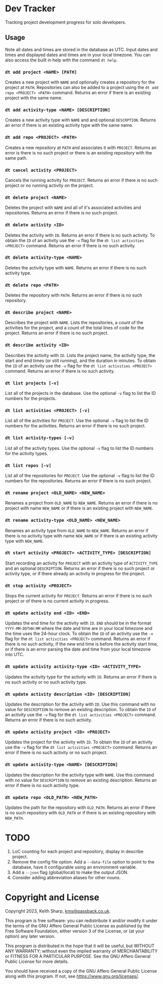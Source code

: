 # Dev Tracker
Tracking project development progress for solo developers.

## Usage
Note all dates and times are stored in the database as UTC.  Input dates and times and displayed dates and times are in your local timezone.  You can also access the built in help with the command `dt help`.

### `dt add project <NAME> [PATH]`
Creates a new project with `NAME` and optionally creates a repository for the project at `PATH`.  Repositories can also be added to a project using the `dt add repo <PROJECT> <PATH>` command.  Returns an error if there is an existing project with the same name.

### `dt add activity-type <NAME> [DESCRIPTION]`
Creates a new activity type with `NAME` and and optional `DESCRPTION`.  Returns an error if there is an existing activity type with the same name.

### `dt add repo <PROJECT> <PATH>`
Creates a new repository at `PATH` and associates it with `PROJECT`.  Returns an error is there is no such project or there is an existing repository with the same path.

### `dt cancel activity <PROJECT>`
Cancels the running activity for `PROJECT`.  Returns an error if there is no such project or no running activity on the project.

### `dt delete project <NAME>`
Deletes the project with `NAME` and all of it's associated activities and repositories.  Returns an error if there is no such project.

### `dt delete activity <ID>`
Deletes the activity with `ID`.  Returns an error if there is no such activity.  To obtain the `ID` of an activity use the `-v` flag for the `dt list activities <PROJECT>` command.  Returns an error if there is no such activity.

### `dt delete activity-type <NAME>`
Deletes the activity type with `NAME`.  Returns an error if there is no such activity type.

### `dt delete repo <PATH>`
Deletes the repository with `PATH`.  Returns an error if there is no such repository.

### `dt describe project <NAME>`
Describes the project with `NAME`.  Lists the repositories, a count of the activities for the project, and a count of the total lines of code  for the project.  Returns an error if there is no such project.

### `dt describe activity <ID>`
Describes the activity with `ID`.  Lists the project name, the activity type, the start and end times (or still running), and the duration in minutes.  To obtain the `ID` of an activity use the `-v` flag for the `dt list activities <PROJECT>` command.  Returns an error if there is no such activity.

### `dt list projects [-v]`
List all of the projects in the database.  Use the optional `-v` flag to list the ID numbers for the projects.

### `dt list activities <PROJECT> [-v]`
List all of the activities for `PROJECT`.  Use the optional `-v` flag to list the ID numbers for the activities. Returns an error if there is no such project.

### `dt list activity-types [-v]`
List all of the activity types.  Use the optional `-v` flag to list the ID numbers for the activity types.

### `dt list repos [-v]`
List all of the repositories for `PROJECT`.  Use the optional `-v` flag to list the ID numbers for the repositories.  Returns an error if there is no such project.

### `dt rename project <OLD_NAME> <NEW_NAME>`
Renames a project from `OLD_NAME` to `NEW_NAME`.  Returns an error if there is no project with name `NEW_NAME` or if there is an existing project with `NEW_NAME`.

### `dt rename activity-type <OLD_NAME> <NEW_NAME>`
Renames an activity type from `OLD_NAME` to `NEW_NAME`.  Returns an error if there is no activity type with name `NEW_NAME` or if there is an existing activity type with `NEW_NAME`.

### `dt start activity <PROJECT> <ACTIVITY_TYPE> [DESCRIPTION]`
Start recording an activity for `PROJECT` with an activity type of `ACTIVITY_TYPE` and an optional `DESCRIPTION`.  Returns an error if there is no such project or activity type, or if there already an activity in progress for the project.

### `dt stop activity <PROJECT>`
Stops the current activity for `PROJECT`.  Returns an error if there is no such project or of there is no current activity in progress.

### `dt update activity end <ID> <END>`
Updates the end time for the activity with `ID`.  `END` should be in the format `YYYY-MM-DDTHH:MM` where the date and time are in your local timezone and the time uses the 24-hour clock.  To obtain the `ID` of an activity use the `-v` flag for the `dt list activities <PROJECT>` command.  Returns an error if there is no such activity, if the new end time is before the activity start time, or if there is an error parsing the date and time from your local timezone into UTC.

### `dt update activity activity-type <ID> <ACTIVITY_TYPE>`
Updates the activity type for the activity with `ID`.  Returns an error if there is no such activity or no such activity type.

### `dt update activity description <ID> [DESCRIPTION]`
Updates the description for the activity with `ID`.  Use this command with no value for `DESCRIPTION` to remove an existing description.  To obtain the `ID` of an activity use the `-v` flag for the `dt list activities <PROJECT>` command.  Returns an error if there is no such activity.

### `dt update activity project <ID> <PROJECT>`
Updates the project for the activity with `ID`.  To obtain the `ID` of an activity use the `-v` flag for the `dt list activities <PROJECT>` command.  Returns an error if there is no such activity or no such project.

### `dt update activity-type <NAME> [DESCRIPTION]`
Updates the description for the activity type with `NAME`.  Use this command with no value for `DESCRIPTION` to remove an existing description.  Returns an error if there is no such activity type.

### `dt update repo <OLD_PATH> <NEW_PATH>`
Updates the path for the repository with `OLD_PATH`.  Returns an error if there is no such repository  with `OLD_PATH` or if there is an existing repository with `NEW_PATH`.

# TODO
1. LoC counting for each project and repository, display in describe project.
2. Remove the config file option.  Add a `--data-file` option to point to the database, have it configurable using an environment variable.
3. Add a `--json` flag (global/local) to make the output JSON.
4. Consider adding abbreviation aliases for other nouns.

# Copyright and License
Copyright 2023, Keith Sharp, kms@passback.co.uk.

This program is free software: you can redistribute it and/or modify it under the terms of the GNU Affero General Public License as published by the Free Software Foundation, either version 3 of the License, or (at your option) any later version.

This program is distributed in the hope that it will be useful, but WITHOUT ANY WARRANTY; without even the implied warranty of MERCHANTABILITY or FITNESS FOR A PARTICULAR PURPOSE.  See the GNU Affero General Public License for more details.

You should have received a copy of the GNU Affero General Public License along with this program.  If not, see <https://www.gnu.org/licenses/>.